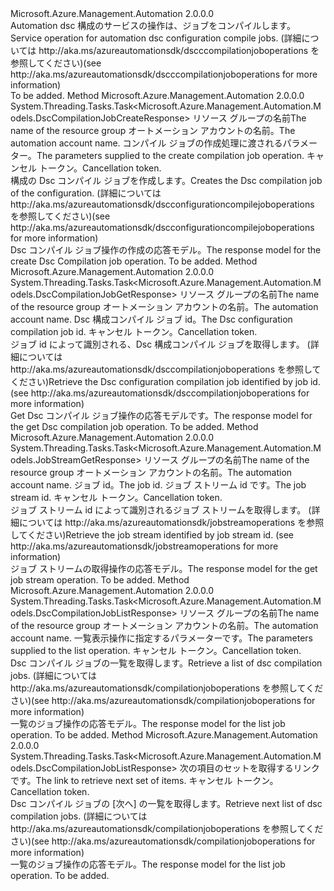 <Type Name="IDscCompilationJobOperations" FullName="Microsoft.Azure.Management.Automation.IDscCompilationJobOperations">
  <TypeSignature Language="C#" Value="public interface IDscCompilationJobOperations" />
  <TypeSignature Language="ILAsm" Value=".class public interface auto ansi abstract IDscCompilationJobOperations" />
  <TypeSignature Language="DocId" Value="T:Microsoft.Azure.Management.Automation.IDscCompilationJobOperations" />
  <TypeSignature Language="VB.NET" Value="Public Interface IDscCompilationJobOperations" />
  <TypeSignature Language="F#" Value="type IDscCompilationJobOperations = interface" />
  <AssemblyInfo>
    <AssemblyName>Microsoft.Azure.Management.Automation</AssemblyName>
    <AssemblyVersion>2.0.0.0</AssemblyVersion>
  </AssemblyInfo>
  <Interfaces />
  <Docs>
    <summary>
            <span data-ttu-id="62c37-101">Automation dsc 構成のサービスの操作は、ジョブをコンパイルします。</span><span class="sxs-lookup"><span data-stu-id="62c37-101">Service operation for automation dsc configuration compile jobs.</span></span>  <span data-ttu-id="62c37-102">(詳細については http://aka.ms/azureautomationsdk/dscccompilationjoboperations を参照してください)</span><span class="sxs-lookup"><span data-stu-id="62c37-102">(see http://aka.ms/azureautomationsdk/dscccompilationjoboperations for more information)</span></span>
            </summary>
    <remarks>To be added.</remarks>
  </Docs>
  <Members>
    <Member MemberName="CreateAsync">
      <MemberSignature Language="C#" Value="public System.Threading.Tasks.Task&lt;Microsoft.Azure.Management.Automation.Models.DscCompilationJobCreateResponse&gt; CreateAsync (string resourceGroupName, string automationAccount, Microsoft.Azure.Management.Automation.Models.DscCompilationJobCreateParameters parameters, System.Threading.CancellationToken cancellationToken);" />
      <MemberSignature Language="ILAsm" Value=".method public hidebysig newslot virtual instance class System.Threading.Tasks.Task`1&lt;class Microsoft.Azure.Management.Automation.Models.DscCompilationJobCreateResponse&gt; CreateAsync(string resourceGroupName, string automationAccount, class Microsoft.Azure.Management.Automation.Models.DscCompilationJobCreateParameters parameters, valuetype System.Threading.CancellationToken cancellationToken) cil managed" />
      <MemberSignature Language="DocId" Value="M:Microsoft.Azure.Management.Automation.IDscCompilationJobOperations.CreateAsync(System.String,System.String,Microsoft.Azure.Management.Automation.Models.DscCompilationJobCreateParameters,System.Threading.CancellationToken)" />
      <MemberSignature Language="F#" Value="abstract member CreateAsync : string * string * Microsoft.Azure.Management.Automation.Models.DscCompilationJobCreateParameters * System.Threading.CancellationToken -&gt; System.Threading.Tasks.Task&lt;Microsoft.Azure.Management.Automation.Models.DscCompilationJobCreateResponse&gt;" Usage="iDscCompilationJobOperations.CreateAsync (resourceGroupName, automationAccount, parameters, cancellationToken)" />
      <MemberType>Method</MemberType>
      <AssemblyInfo>
        <AssemblyName>Microsoft.Azure.Management.Automation</AssemblyName>
        <AssemblyVersion>2.0.0.0</AssemblyVersion>
      </AssemblyInfo>
      <ReturnValue>
        <ReturnType>System.Threading.Tasks.Task&lt;Microsoft.Azure.Management.Automation.Models.DscCompilationJobCreateResponse&gt;</ReturnType>
      </ReturnValue>
      <Parameters>
        <Parameter Name="resourceGroupName" Type="System.String" />
        <Parameter Name="automationAccount" Type="System.String" />
        <Parameter Name="parameters" Type="Microsoft.Azure.Management.Automation.Models.DscCompilationJobCreateParameters" />
        <Parameter Name="cancellationToken" Type="System.Threading.CancellationToken" />
      </Parameters>
      <Docs>
        <param name="resourceGroupName">
            <span data-ttu-id="62c37-103">リソース グループの名前</span><span class="sxs-lookup"><span data-stu-id="62c37-103">The name of the resource group</span></span>
            </param>
        <param name="automationAccount">
            <span data-ttu-id="62c37-104">オートメーション アカウントの名前。</span><span class="sxs-lookup"><span data-stu-id="62c37-104">The automation account name.</span></span>
            </param>
        <param name="parameters">
            <span data-ttu-id="62c37-105">コンパイル ジョブの作成処理に渡されるパラメーター。</span><span class="sxs-lookup"><span data-stu-id="62c37-105">The parameters supplied to the create compilation job operation.</span></span>
            </param>
        <param name="cancellationToken">
            <span data-ttu-id="62c37-106">キャンセル トークン。</span><span class="sxs-lookup"><span data-stu-id="62c37-106">Cancellation token.</span></span>
            </param>
        <summary>
            <span data-ttu-id="62c37-107">構成の Dsc コンパイル ジョブを作成します。</span><span class="sxs-lookup"><span data-stu-id="62c37-107">Creates the Dsc compilation job of the configuration.</span></span>  <span data-ttu-id="62c37-108">(詳細については http://aka.ms/azureautomationsdk/dscconfigurationcompilejoboperations を参照してください)</span><span class="sxs-lookup"><span data-stu-id="62c37-108">(see http://aka.ms/azureautomationsdk/dscconfigurationcompilejoboperations for more information)</span></span>
            </summary>
        <returns>
            <span data-ttu-id="62c37-109">Dsc コンパイル ジョブ操作の作成の応答モデル。</span><span class="sxs-lookup"><span data-stu-id="62c37-109">The response model for the create Dsc Compilation job operation.</span></span>
            </returns>
        <remarks>To be added.</remarks>
      </Docs>
    </Member>
    <Member MemberName="GetAsync">
      <MemberSignature Language="C#" Value="public System.Threading.Tasks.Task&lt;Microsoft.Azure.Management.Automation.Models.DscCompilationJobGetResponse&gt; GetAsync (string resourceGroupName, string automationAccount, Guid jobId, System.Threading.CancellationToken cancellationToken);" />
      <MemberSignature Language="ILAsm" Value=".method public hidebysig newslot virtual instance class System.Threading.Tasks.Task`1&lt;class Microsoft.Azure.Management.Automation.Models.DscCompilationJobGetResponse&gt; GetAsync(string resourceGroupName, string automationAccount, valuetype System.Guid jobId, valuetype System.Threading.CancellationToken cancellationToken) cil managed" />
      <MemberSignature Language="DocId" Value="M:Microsoft.Azure.Management.Automation.IDscCompilationJobOperations.GetAsync(System.String,System.String,System.Guid,System.Threading.CancellationToken)" />
      <MemberSignature Language="F#" Value="abstract member GetAsync : string * string * Guid * System.Threading.CancellationToken -&gt; System.Threading.Tasks.Task&lt;Microsoft.Azure.Management.Automation.Models.DscCompilationJobGetResponse&gt;" Usage="iDscCompilationJobOperations.GetAsync (resourceGroupName, automationAccount, jobId, cancellationToken)" />
      <MemberType>Method</MemberType>
      <AssemblyInfo>
        <AssemblyName>Microsoft.Azure.Management.Automation</AssemblyName>
        <AssemblyVersion>2.0.0.0</AssemblyVersion>
      </AssemblyInfo>
      <ReturnValue>
        <ReturnType>System.Threading.Tasks.Task&lt;Microsoft.Azure.Management.Automation.Models.DscCompilationJobGetResponse&gt;</ReturnType>
      </ReturnValue>
      <Parameters>
        <Parameter Name="resourceGroupName" Type="System.String" />
        <Parameter Name="automationAccount" Type="System.String" />
        <Parameter Name="jobId" Type="System.Guid" />
        <Parameter Name="cancellationToken" Type="System.Threading.CancellationToken" />
      </Parameters>
      <Docs>
        <param name="resourceGroupName">
            <span data-ttu-id="62c37-110">リソース グループの名前</span><span class="sxs-lookup"><span data-stu-id="62c37-110">The name of the resource group</span></span>
            </param>
        <param name="automationAccount">
            <span data-ttu-id="62c37-111">オートメーション アカウントの名前。</span><span class="sxs-lookup"><span data-stu-id="62c37-111">The automation account name.</span></span>
            </param>
        <param name="jobId">
            <span data-ttu-id="62c37-112">Dsc 構成コンパイル ジョブ id。</span><span class="sxs-lookup"><span data-stu-id="62c37-112">The Dsc configuration compilation job id.</span></span>
            </param>
        <param name="cancellationToken">
            <span data-ttu-id="62c37-113">キャンセル トークン。</span><span class="sxs-lookup"><span data-stu-id="62c37-113">Cancellation token.</span></span>
            </param>
        <summary>
            <span data-ttu-id="62c37-114">ジョブ id によって識別される、Dsc 構成コンパイル ジョブを取得します。 (詳細については http://aka.ms/azureautomationsdk/dsccompilationjoboperations を参照してください)</span><span class="sxs-lookup"><span data-stu-id="62c37-114">Retrieve the Dsc configuration compilation job identified by job id.  (see http://aka.ms/azureautomationsdk/dsccompilationjoboperations for more information)</span></span>
            </summary>
        <returns>
            <span data-ttu-id="62c37-115">Get Dsc コンパイル ジョブ操作の応答モデルです。</span><span class="sxs-lookup"><span data-stu-id="62c37-115">The response model for the get Dsc compilation job operation.</span></span>
            </returns>
        <remarks>To be added.</remarks>
      </Docs>
    </Member>
    <Member MemberName="GetOutputAsync">
      <MemberSignature Language="C#" Value="public System.Threading.Tasks.Task&lt;Microsoft.Azure.Management.Automation.Models.JobStreamGetResponse&gt; GetOutputAsync (string resourceGroupName, string automationAccount, Guid jobId, string jobStreamId, System.Threading.CancellationToken cancellationToken);" />
      <MemberSignature Language="ILAsm" Value=".method public hidebysig newslot virtual instance class System.Threading.Tasks.Task`1&lt;class Microsoft.Azure.Management.Automation.Models.JobStreamGetResponse&gt; GetOutputAsync(string resourceGroupName, string automationAccount, valuetype System.Guid jobId, string jobStreamId, valuetype System.Threading.CancellationToken cancellationToken) cil managed" />
      <MemberSignature Language="DocId" Value="M:Microsoft.Azure.Management.Automation.IDscCompilationJobOperations.GetOutputAsync(System.String,System.String,System.Guid,System.String,System.Threading.CancellationToken)" />
      <MemberSignature Language="F#" Value="abstract member GetOutputAsync : string * string * Guid * string * System.Threading.CancellationToken -&gt; System.Threading.Tasks.Task&lt;Microsoft.Azure.Management.Automation.Models.JobStreamGetResponse&gt;" Usage="iDscCompilationJobOperations.GetOutputAsync (resourceGroupName, automationAccount, jobId, jobStreamId, cancellationToken)" />
      <MemberType>Method</MemberType>
      <AssemblyInfo>
        <AssemblyName>Microsoft.Azure.Management.Automation</AssemblyName>
        <AssemblyVersion>2.0.0.0</AssemblyVersion>
      </AssemblyInfo>
      <ReturnValue>
        <ReturnType>System.Threading.Tasks.Task&lt;Microsoft.Azure.Management.Automation.Models.JobStreamGetResponse&gt;</ReturnType>
      </ReturnValue>
      <Parameters>
        <Parameter Name="resourceGroupName" Type="System.String" />
        <Parameter Name="automationAccount" Type="System.String" />
        <Parameter Name="jobId" Type="System.Guid" />
        <Parameter Name="jobStreamId" Type="System.String" />
        <Parameter Name="cancellationToken" Type="System.Threading.CancellationToken" />
      </Parameters>
      <Docs>
        <param name="resourceGroupName">
            <span data-ttu-id="62c37-116">リソース グループの名前</span><span class="sxs-lookup"><span data-stu-id="62c37-116">The name of the resource group</span></span>
            </param>
        <param name="automationAccount">
            <span data-ttu-id="62c37-117">オートメーション アカウントの名前。</span><span class="sxs-lookup"><span data-stu-id="62c37-117">The automation account name.</span></span>
            </param>
        <param name="jobId">
            <span data-ttu-id="62c37-118">ジョブ id。</span><span class="sxs-lookup"><span data-stu-id="62c37-118">The job id.</span></span>
            </param>
        <param name="jobStreamId">
            <span data-ttu-id="62c37-119">ジョブ ストリーム id です。</span><span class="sxs-lookup"><span data-stu-id="62c37-119">The job stream id.</span></span>
            </param>
        <param name="cancellationToken">
            <span data-ttu-id="62c37-120">キャンセル トークン。</span><span class="sxs-lookup"><span data-stu-id="62c37-120">Cancellation token.</span></span>
            </param>
        <summary>
            <span data-ttu-id="62c37-121">ジョブ ストリーム id によって識別されるジョブ ストリームを取得します。 (詳細については http://aka.ms/azureautomationsdk/jobstreamoperations を参照してください)</span><span class="sxs-lookup"><span data-stu-id="62c37-121">Retrieve the job stream identified by job stream id.  (see http://aka.ms/azureautomationsdk/jobstreamoperations for more information)</span></span>
            </summary>
        <returns>
            <span data-ttu-id="62c37-122">ジョブ ストリームの取得操作の応答モデル。</span><span class="sxs-lookup"><span data-stu-id="62c37-122">The response model for the get job stream operation.</span></span>
            </returns>
        <remarks>To be added.</remarks>
      </Docs>
    </Member>
    <Member MemberName="ListAsync">
      <MemberSignature Language="C#" Value="public System.Threading.Tasks.Task&lt;Microsoft.Azure.Management.Automation.Models.DscCompilationJobListResponse&gt; ListAsync (string resourceGroupName, string automationAccount, Microsoft.Azure.Management.Automation.Models.DscCompilationJobListParameters parameters, System.Threading.CancellationToken cancellationToken);" />
      <MemberSignature Language="ILAsm" Value=".method public hidebysig newslot virtual instance class System.Threading.Tasks.Task`1&lt;class Microsoft.Azure.Management.Automation.Models.DscCompilationJobListResponse&gt; ListAsync(string resourceGroupName, string automationAccount, class Microsoft.Azure.Management.Automation.Models.DscCompilationJobListParameters parameters, valuetype System.Threading.CancellationToken cancellationToken) cil managed" />
      <MemberSignature Language="DocId" Value="M:Microsoft.Azure.Management.Automation.IDscCompilationJobOperations.ListAsync(System.String,System.String,Microsoft.Azure.Management.Automation.Models.DscCompilationJobListParameters,System.Threading.CancellationToken)" />
      <MemberSignature Language="F#" Value="abstract member ListAsync : string * string * Microsoft.Azure.Management.Automation.Models.DscCompilationJobListParameters * System.Threading.CancellationToken -&gt; System.Threading.Tasks.Task&lt;Microsoft.Azure.Management.Automation.Models.DscCompilationJobListResponse&gt;" Usage="iDscCompilationJobOperations.ListAsync (resourceGroupName, automationAccount, parameters, cancellationToken)" />
      <MemberType>Method</MemberType>
      <AssemblyInfo>
        <AssemblyName>Microsoft.Azure.Management.Automation</AssemblyName>
        <AssemblyVersion>2.0.0.0</AssemblyVersion>
      </AssemblyInfo>
      <ReturnValue>
        <ReturnType>System.Threading.Tasks.Task&lt;Microsoft.Azure.Management.Automation.Models.DscCompilationJobListResponse&gt;</ReturnType>
      </ReturnValue>
      <Parameters>
        <Parameter Name="resourceGroupName" Type="System.String" />
        <Parameter Name="automationAccount" Type="System.String" />
        <Parameter Name="parameters" Type="Microsoft.Azure.Management.Automation.Models.DscCompilationJobListParameters" />
        <Parameter Name="cancellationToken" Type="System.Threading.CancellationToken" />
      </Parameters>
      <Docs>
        <param name="resourceGroupName">
            <span data-ttu-id="62c37-123">リソース グループの名前</span><span class="sxs-lookup"><span data-stu-id="62c37-123">The name of the resource group</span></span>
            </param>
        <param name="automationAccount">
            <span data-ttu-id="62c37-124">オートメーション アカウントの名前。</span><span class="sxs-lookup"><span data-stu-id="62c37-124">The automation account name.</span></span>
            </param>
        <param name="parameters">
            <span data-ttu-id="62c37-125">一覧表示操作に指定するパラメーターです。</span><span class="sxs-lookup"><span data-stu-id="62c37-125">The parameters supplied to the list operation.</span></span>
            </param>
        <param name="cancellationToken">
            <span data-ttu-id="62c37-126">キャンセル トークン。</span><span class="sxs-lookup"><span data-stu-id="62c37-126">Cancellation token.</span></span>
            </param>
        <summary>
            <span data-ttu-id="62c37-127">Dsc コンパイル ジョブの一覧を取得します。</span><span class="sxs-lookup"><span data-stu-id="62c37-127">Retrieve a list of dsc compilation jobs.</span></span>  <span data-ttu-id="62c37-128">(詳細については http://aka.ms/azureautomationsdk/compilationjoboperations を参照してください)</span><span class="sxs-lookup"><span data-stu-id="62c37-128">(see http://aka.ms/azureautomationsdk/compilationjoboperations for more information)</span></span>
            </summary>
        <returns>
            <span data-ttu-id="62c37-129">一覧のジョブ操作の応答モデル。</span><span class="sxs-lookup"><span data-stu-id="62c37-129">The response model for the list job operation.</span></span>
            </returns>
        <remarks>To be added.</remarks>
      </Docs>
    </Member>
    <Member MemberName="ListNextAsync">
      <MemberSignature Language="C#" Value="public System.Threading.Tasks.Task&lt;Microsoft.Azure.Management.Automation.Models.DscCompilationJobListResponse&gt; ListNextAsync (string nextLink, System.Threading.CancellationToken cancellationToken);" />
      <MemberSignature Language="ILAsm" Value=".method public hidebysig newslot virtual instance class System.Threading.Tasks.Task`1&lt;class Microsoft.Azure.Management.Automation.Models.DscCompilationJobListResponse&gt; ListNextAsync(string nextLink, valuetype System.Threading.CancellationToken cancellationToken) cil managed" />
      <MemberSignature Language="DocId" Value="M:Microsoft.Azure.Management.Automation.IDscCompilationJobOperations.ListNextAsync(System.String,System.Threading.CancellationToken)" />
      <MemberSignature Language="F#" Value="abstract member ListNextAsync : string * System.Threading.CancellationToken -&gt; System.Threading.Tasks.Task&lt;Microsoft.Azure.Management.Automation.Models.DscCompilationJobListResponse&gt;" Usage="iDscCompilationJobOperations.ListNextAsync (nextLink, cancellationToken)" />
      <MemberType>Method</MemberType>
      <AssemblyInfo>
        <AssemblyName>Microsoft.Azure.Management.Automation</AssemblyName>
        <AssemblyVersion>2.0.0.0</AssemblyVersion>
      </AssemblyInfo>
      <ReturnValue>
        <ReturnType>System.Threading.Tasks.Task&lt;Microsoft.Azure.Management.Automation.Models.DscCompilationJobListResponse&gt;</ReturnType>
      </ReturnValue>
      <Parameters>
        <Parameter Name="nextLink" Type="System.String" />
        <Parameter Name="cancellationToken" Type="System.Threading.CancellationToken" />
      </Parameters>
      <Docs>
        <param name="nextLink">
            <span data-ttu-id="62c37-130">次の項目のセットを取得するリンクです。</span><span class="sxs-lookup"><span data-stu-id="62c37-130">The link to retrieve next set of items.</span></span>
            </param>
        <param name="cancellationToken">
            <span data-ttu-id="62c37-131">キャンセル トークン。</span><span class="sxs-lookup"><span data-stu-id="62c37-131">Cancellation token.</span></span>
            </param>
        <summary>
            <span data-ttu-id="62c37-132">Dsc コンパイル ジョブの [次へ] の一覧を取得します。</span><span class="sxs-lookup"><span data-stu-id="62c37-132">Retrieve next list of dsc compilation jobs.</span></span>  <span data-ttu-id="62c37-133">(詳細については http://aka.ms/azureautomationsdk/compilationjoboperations を参照してください)</span><span class="sxs-lookup"><span data-stu-id="62c37-133">(see http://aka.ms/azureautomationsdk/compilationjoboperations for more information)</span></span>
            </summary>
        <returns>
            <span data-ttu-id="62c37-134">一覧のジョブ操作の応答モデル。</span><span class="sxs-lookup"><span data-stu-id="62c37-134">The response model for the list job operation.</span></span>
            </returns>
        <remarks>To be added.</remarks>
      </Docs>
    </Member>
  </Members>
</Type>